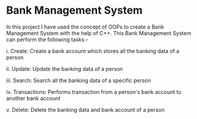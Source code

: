 # Bank Management System

In this project I have used the concept of OOPs to create a Bank Management System with the help of C++.
This Bank Management System can perform the following tasks:-

i.  Create: Create a bank account which stores all the banking data of a person

ii.  Update: Update the banking data of a person

iii.  Search: Search all the banking data of a specific person

iv.  Transactions: Performs transaction from a person's bank account to another bank account

v.  Delete: Delete the banking data and bank account of a person

